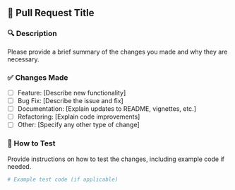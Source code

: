 ## 📌 Pull Request Title  

### 🔍 Description  
Please provide a brief summary of the changes you made and why they are necessary.  

### ✅ Changes Made  
- [ ] Feature: [Describe new functionality]  
- [ ] Bug Fix: [Describe the issue and fix]  
- [ ] Documentation: [Explain updates to README, vignettes, etc.]  
- [ ] Refactoring: [Explain code improvements]  
- [ ] Other: [Specify any other type of change]  

### 🧪 How to Test  
Provide instructions on how to test the changes, including example code if needed.  

```r
# Example test code (if applicable)
